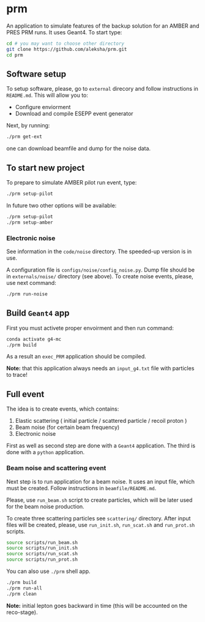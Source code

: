 # prm

An application to simulate features of the backup solution
for an AMBER and PRES PRM runs. It uses Geant4. To start type:
```bash
cd # you may want to choose other directory
git clone https://github.com/aleksha/prm.git
cd prm
```

## Software setup

To setup software, please, go to `external` direcory 
and follow instructions in `README.md`.
This will allow you to:
  * Configure enviorment
  * Download and compile ESEPP event generator

Next, by running:
```bash
./prm get-ext
```
one can download beamfile and dump for the noise data.

## To start new project

To prepare to simulate AMBER pilot run event, type:
```bash
./prm setup-pilot
```

In future two other options will be available:
```bash
./prm setup-pilot
./prm setup-amber
```

### Electronic noise

See information in the `code/noise` directory.
The speeded-up version is in use.

A configuration file is `configs/noise/config_noise.py`.
Dump file should be in `externals/noise/` directory (see above).
To create noise events, please, use next command:
```bash
./prm run-noise
```


## Build `Geant4` app

First you must activete proper envoirment and then run command:
```bash
conda activate g4-mc
./prm build
```
As a result an `exec_PRM` application should be compiled.

**Note:** that this application always needs an `input_g4.txt` file with
particles to trace!


## Full event

The idea is to create events, which contains:
  1. Elastic scattering ( initial particle / scattered particle /  recoil proton )
  2. Beam noise (for certain beam frequency)
  3. Electronic noise

First as well as second step are done with a `Geant4` application.
The third is done with a `python` application. 


### Beam noise and scattering event

Next step is to run application for a beam noise.
It uses an input file, which must be created.
Follow instructions in `beamfile/README.md`.

Please, use `run_beam.sh` script to create particles, which will be later
used for the beam noise production.

To create three scattering particles see `scattering/` directory.
After input files will be created, please, use
`run_init.sh`, `run_scat.sh` and `run_prot.sh` scripts.

```bash
source scripts/run_beam.sh
source scripts/run_init.sh
source scripts/run_scat.sh
source scripts/run_prot.sh
```

You can also use `./prm` shell app.
```bash
./prm build
./prm run-all
./prm clean
```

**Note:** initial lepton goes backward in time (this will be 
accounted on the reco-stage).

